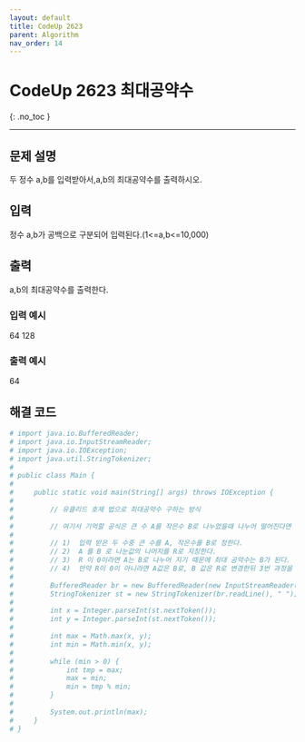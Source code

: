 ```yaml
---
layout: default
title: CodeUp 2623
parent: Algorithm
nav_order: 14
---
```


# CodeUp 2623 최대공약수
{: .no_toc }

---

## 문제 설명

두 정수 a,b를 입력받아서,a,b의 최대공약수를 출력하시오.

## 입력

정수 a,b가 공백으로 구분되어 입력된다.(1<=a,b<=10,000)

## 출력

a,b의 최대공약수를 출력한다.

### 입력 예시

64 128

### 출력 예시

64

## 해결 코드
```yaml
# import java.io.BufferedReader;
# import java.io.InputStreamReader;
# import java.io.IOException;
# import java.util.StringTokenizer;
# 
# public class Main {
# 
#     public static void main(String[] args) throws IOException {
# 
#         // 유클리드 호제 법으로 최대공약수 구하는 방식
# 
#         // 여기서 기억할 공식은 큰 수 A를 작은수 B로 나누었을때 나누어 떨어진다면 최대공약수는 B가 된다.
# 
#         // 1)  입력 받은 두 수중 큰 수를 A, 작은수를 B로 정한다.
#         // 2)  A 를 B 로 나눈값의 나머지를 R로 지칭한다.
#         // 3)  R 이 0이라면 A는 B로 나누어 지기 때문에 최대 공약수는 B가 된다.
#         // 4)  만약 R이 0이 아니라면 A값은 B로, B 값은 R로 변경한뒤 3번 과정을 반복한다.
# 
#         BufferedReader br = new BufferedReader(new InputStreamReader(System.in));
#         StringTokenizer st = new StringTokenizer(br.readLine(), " ");
# 
#         int x = Integer.parseInt(st.nextToken());
#         int y = Integer.parseInt(st.nextToken());
# 
#         int max = Math.max(x, y);
#         int min = Math.min(x, y);
# 
#         while (min > 0) {
#             int tmp = max;
#             max = min;
#             min = tmp % min;
#         }
# 
#         System.out.println(max);
#     }
# }
```